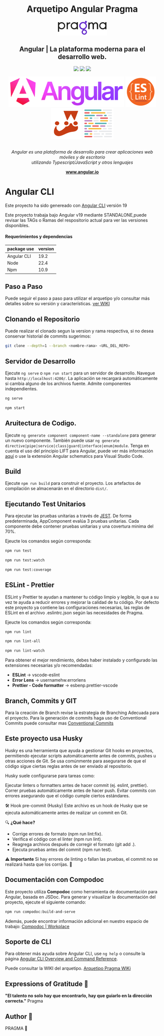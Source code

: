 <h1 align="center">Arquetipo Angular Pragma</h1>
<div align="center">
  <picture >
    <source media="(prefers-color-scheme: dark)" srcset="https://github.com/fernando-jaramillo-pragma/fernando-jaramillo-pragma/blob/cea4d0f148a7a46b43ab1bf84c7f4e456a166e09/tecnologias/pragma_solido_ok.png">
    <source media="(prefers-color-scheme: light)" srcset="https://github.com/fernando-jaramillo-pragma/fernando-jaramillo-pragma/blob/cea4d0f148a7a46b43ab1bf84c7f4e456a166e09/tecnologias/pragma_blanco_ok.png">
    <img alt="Logo Pragma" src="https://github.com/fernando-jaramillo-pragma/fernando-jaramillo-pragma/blob/cea4d0f148a7a46b43ab1bf84c7f4e456a166e09/tecnologias/pragma_blanco_ok.png" width="auto" height="50px">
  </picture>
</div>

<h2 align="center">Angular | La plataforma moderna para el desarrollo web.</h2>

<p align="center">
  <img src="https://img.shields.io/badge/Angular-v19-orange?logo=angular" />
  <img src="https://img.shields.io/badge/Standalone-Components-blue" />
  <img src="https://img.shields.io/badge/license-MIT-green" />
</p>


<p align="center">
  <img src="https://github.com/fernando-jaramillo-pragma/fernando-jaramillo-pragma/blob/56dde5d42a52d5a25e890c03785a28c9047b2263/tecnologias/angular_ok.png" alt="angular-logo" width="auto" height="100px"/>

  <img src="https://github.com/fernando-jaramillo-pragma/fernando-jaramillo-pragma/blob/56dde5d42a52d5a25e890c03785a28c9047b2263/tecnologias/eslint_ok.png" alt="eslint-logo" width="auto" height="100px"/>

  <img src="https://github.com/fernando-jaramillo-pragma/fernando-jaramillo-pragma/blob/56dde5d42a52d5a25e890c03785a28c9047b2263/tecnologias/jest_ok.png" alt="jest-logo" width="auto" height="100px"/>

  <img src="https://github.com/fernando-jaramillo-pragma/fernando-jaramillo-pragma/blob/56dde5d42a52d5a25e890c03785a28c9047b2263/tecnologias/prettier_ok.png" alt="prettier-logo" width="auto" height="100px"/>

  <br>
  <br>
  <p align="center">
  <i>Angular es una plataforma de desarrollo para crear aplicaciones web móviles y de escritorio <br> utilizando Typescript/JavaScript y otros lenguajes</i>
  </p>
</p>

<p align="center">
  <a href="https://angular.io/docs" target="_blank">
    <strong>www.angular.io</strong>
  </a>
  <br>
</p>


# Angular CLI

Este proyecto ha sido genereado con [Angular CLI](https://github.com/angular/angular-cli) versión 19

Este proyecto trabaja bajo Angular v19 mediante STANDALONE,puede revisar las TAGs o Ramas del respositorio actual para ver las versiones disponibles.


#### Requerimientos y dependencias

|  package use  |  version  |
|---------------|-----------|
|  Angular CLI  |  19.2     |
|  Node         |  22.4     |
|  Npm          |  10.9     |


## Paso a Paso

Puede seguir el paso a paso para utilizar el arquetipo y/o consultar más detalles sobre su versión y características. [ver WIKI](https://github.com/somospragma/frontend-angular-v15-to-v19/wiki)

## Clonando el Repositorio

Puede realizar el clonado segun la version y rama respectiva, si no desea conservar historial de commits sugerimos:

```bash 
git clone --depth=1 --branch <nombre-rama> <URL_DEL_REPO>
``` 


## Servidor de Desarrollo

Ejecute `ng serve` o `npm run start` para un servidor de desarrollo. Navegue hasta `http://localhost:4200/`. La aplicación se recargará automáticamente si cambia alguno de los archivos fuente. Admite componentes independientes.

```bash 
ng serve
``` 

```bash
npm start
``` 


## Aruitectura de Codigo.

Ejecute `ng generate component component-name --standalone` para generar un nuevo componente. También puede usar `ng generate directive|pipe|service|class|guard|interface|enum|module`. Tenga en cuenta el uso del principio LIFT para Angular, puede ver más información [aquí](https://pragma.workplace.com/work/knowledge/3162767777360606) o use la extensión Angular schematics para Visual Studio Code.


## Build

Ejecute `npm run build` para construir el proyecto. Los artefactos de compilación se almacenarán en el directorio `dist/`.

## Ejecutando Test Unitarios

Para ejecutar las pruebas unitarias a través de [JEST](https://jestjs.io/docs/getting-startedo). De forma predeterminada, AppComponent evalúa 3 pruebas unitarias. Cada componente debe contener pruebas unitarias y una covertura minima del 70%. 

Ejeucte los comandos según corresponda:

```bash 
npm run test
``` 
```bash 
npm run test:watch
``` 

```bash 
npm run test:coverage
``` 

## ESLint - Prettier

ESLint y Prettier te ayudan a mantener tu código limpio y legible, lo que a su vez te ayuda a reducir errores y mejorar la calidad de tu código. Por defecto este proyecto ya contiene las configuraciones necesarias, las reglas de ESLint en el archivo .eslintrc.json según las necesidades de Pragma.

Ejeucte los comandos según corresponda:

```bash 
npm run lint
``` 

```bash
npm run lint-all 
``` 

```bash
npm run lint-watch
``` 

Para obtener el mejor rendimiento, debes haber instalado y configurado las extensiones necesarias y/o recomendadas:
- **ESLint** -> vscode-eslint
- **Error Lens** -> usernamehw.errorlens
- **Prettier - Code formatter** -> esbenp.prettier-vscode

## Branch, Commits y GIT

Para la creación de Branch revise la estrategia de Branching Adecuada para el proyecto. 
Para la generación de commits haga uso de Conventional Commits puede consultar mas [Conventional Commits](https://www.conventionalcommits.org/en/v1.0.0/)

## Este proyecto usa Husky

Husky es una herramienta que ayuda a gestionar Git hooks en proyectos, permitiendo ejecutar scripts automáticamente antes de commits, pushes u otras acciones de Git. Se usa comúnmente para asegurarse de que el código sigue ciertas reglas antes de ser enviado al repositorio.

Husky suele configurarse para tareas como:

Ejecutar linters o formatters antes de hacer commit (ej. eslint, prettier).
Correr pruebas automáticamente antes de hacer push.
Evitar commits con errores asegurando que el código cumple ciertos estándares.


🛠️ Hook pre-commit (Husky)
Este archivo es un hook de Husky que se ejecuta automáticamente antes de realizar un commit en Git.

🔍 **¿Qué hace?**
- Corrige errores de formato (npm run lint:fix).
- Verifica el código con el linter (npm run lint).
- Reagrega archivos después de corregir el formato (git add .).
- Ejecuta pruebas antes del commit (npm run test).

⚠️ **Importante**
Si hay errores de linting o fallan las pruebas, el commit no se realizará hasta que los corrijas. 🚀

## Documentación con Compodoc

Este proyecto utiliza **Compodoc** como herramienta de documentación para Angular, basada en JSDoc. Para generar y visualizar la documentación del proyecto, ejecute el siguiente comando:

```bash
npm run compodoc:build-and-serve
``` 

Además, puede encontrar información adicional en nuestro espacio de trabajo:  [Compodoc | Workplace](https://pragma.workplace.com/work/knowledge/3174035239567193)

## Soporte de CLI

Para obtener más ayuda sobre Angular CLI, use `ng help` o consulte la página [Angular CLI Overview and Command Reference](https://angular.io/cli).

Puede consultar la WIKI del arquetipo. [Arquetipo Pragma WIKi](https://gitlab.com/pragma-arquetipos-front/arquetipo-angular-pragma/-/wikis/home)

## Expressions of Gratitude 🎁

<b>"El talento no solo hay que encontrarlo, hay que guiarlo en la dirección correcta."</b> Pragma

## Author 🤖

PRAGMA 💜
